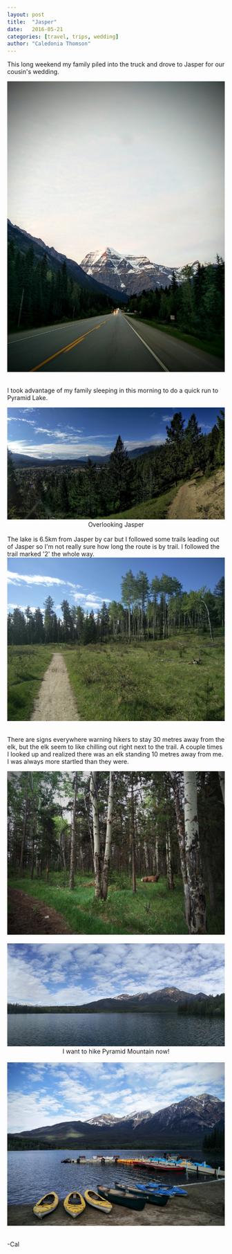 ```yaml
---
layout: post
title:  "Jasper"
date:   2016-05-21
categories: [travel, trips, wedding]
author: "Caledonia Thomson"
---
```


This long weekend my family piled into the truck and drove to Jasper for our cousin's wedding.

<div class="row">
	<div class="col-sm-12"><img src="/photos/2016-05-21-jasper/1.jpg" /></div>              
</div>
<br>

I took advantage of my family sleeping in this morning to do a quick run to Pyramid Lake. 

<div class="row">
	<div class="col-sm-12"><img src="/photos/2016-05-21-jasper/2.jpg" /></div> 
</div>    
<center>Overlooking Jasper</center>
<br>
The lake is 6.5km from Jasper by car but I followed some trails leading out of Jasper so I'm not really sure how long the route is by trail. I followed the trail marked '2' the whole way.

<div class="row">                                       
    <div class="col-sm-12"><img src="/photos/2016-05-21-jasper/3.jpg" /></div>              
</div>
<br>

There are signs everywhere warning hikers to stay 30 metres away from the elk, but the elk seem to like chilling out right next to the trail. A couple times I looked up and realized there was an elk standing 10 metres away from me. I was always more startled than they were.

<div class="row">                   
<div class="col-sm-12"><img src="/photos/2016-05-21-jasper/4.jpg" /></div> 
</div>  
<br>

<div class="row">                   
<div class="col-sm-12"><img src="/photos/2016-05-21-jasper/5.jpg" /></div> 
</div>  
<center>I want to hike Pyramid Mountain now!</center>
<br>

<div class="row">                   
<div class="col-sm-12"><img src="/photos/2016-05-21-jasper/6.jpg" /></div> 
</div>  
<br>

-Cal